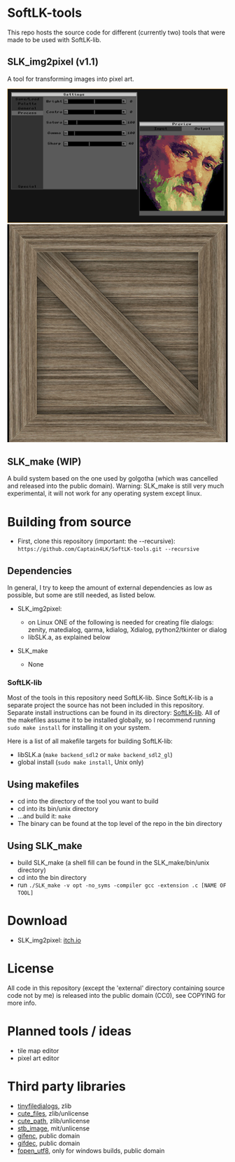 # SoftLK-tools

This repo hosts the source code for different (currently two) tools that were made to be used with SoftLK-lib.

## SLK_img2pixel (v1.1)

A tool for transforming images into pixel art.

![SLK_img2pixel_preview](screenshots/SLK_img2pixel.png)
![anim](screenshots/crate.gif)

## SLK_make (WIP)

A build system based on the one used by golgotha (which was cancelled and released into the public domain).
Warning: SLK_make is still very much experimental, it will not work for any operating system except linux.

# Building from source

* First, clone this repository (important: the --recursive): ``https://github.com/Captain4LK/SoftLK-tools.git --recursive``

## Dependencies

In general, I try to keep the amount of external dependencies as low as possible, but some are still needed, as listed below.

* SLK_img2pixel:
   * on Linux ONE of the following is needed for creating file dialogs: zenity, matedialog, qarma, kdialog, Xdialog, python2/tkinter or dialog
   * libSLK.a, as explained below 

* SLK_make
   * None

### SoftLK-lib

Most of the tools in this repository need SoftLK-lib. Since SoftLK-lib is a separate project the source has not been included in this repository. Separate install instructions can be found in its directory: [SoftLK-lib](https://github.com/Captain4LK/SoftLK-lib). All of the makefiles assume it to be installed globally, so I recommend running ``sudo make install`` for installing it on your system.

Here is a list of all makefile targets for building SoftLK-lib:

* libSLK.a (``make backend_sdl2`` or ``make backend_sdl2_gl``)
* global install (``sudo make install``, Unix only)

## Using makefiles

* cd into the directory of the tool you want to build
* cd into its bin/unix directory
* ...and build it: ``make``
* The binary can be found at the top level of the repo in the bin directory

## Using SLK_make

* build SLK_make (a shell fill can be found in the SLK_make/bin/unix directory)
* cd into the bin directory 
* run ``./SLK_make -v opt -no_syms -compiler gcc -extension .c [NAME OF TOOL]``

# Download 

* SLK_img2pixel: [itch.io](https://captain4lk.itch.io/slk-img2pixel)

# License

All code in this repository (except the 'external' directory containing source code not by me) is released into the public domain (CC0), see COPYING for more info.

# Planned tools / ideas

* tile map editor
* pixel art editor

# Third party libraries

* [tinyfiledialogs](https://sourceforge.net/projects/tinyfiledialogs/), zlib
* [cute_files](https://github.com/RandyGaul/cute_headers), zlib/unlicense
* [cute_path](https://github.com/RandyGaul/cute_headers), zlib/unlicense
* [stb_image](https://github.com/nothings/stb), mit/unlicense
* [gifenc](https://github.com/lecram/gifenc), public domain
* [gifdec](https://github.com/lecram/gifdec), public domain
* [fopen_utf8](https://github.com/Photosounder/fopen_utf8/), only for windows builds, public domain
